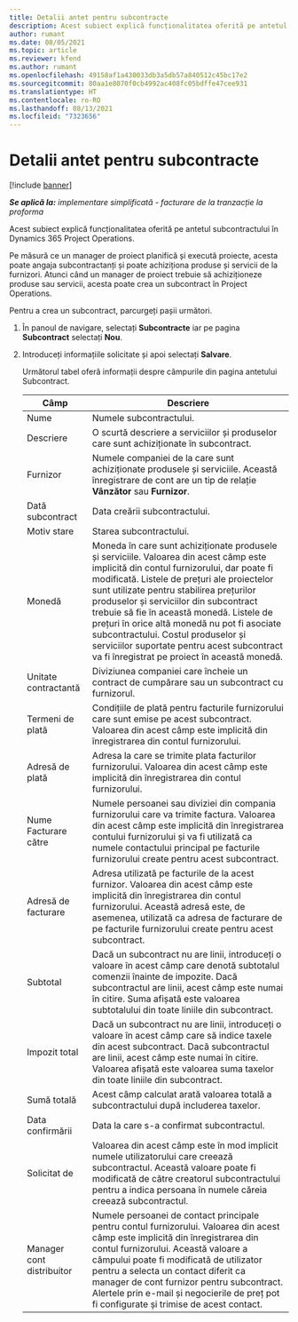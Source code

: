 ```yaml
---
title: Detalii antet pentru subcontracte
description: Acest subiect explică funcționalitatea oferită pe antetul subcontractului în Project Operations.
author: rumant
ms.date: 08/05/2021
ms.topic: article
ms.reviewer: kfend
ms.author: rumant
ms.openlocfilehash: 49158af1a430033db3a5db57a840512c45bc17e2
ms.sourcegitcommit: 80aa1e8070f0cb4992ac408fc05bdffe47cee931
ms.translationtype: HT
ms.contentlocale: ro-RO
ms.lasthandoff: 08/13/2021
ms.locfileid: "7323656"
---
```

# <a name="header-details-for-subcontracts"></a>Detalii antet pentru subcontracte

[!include [banner](../../includes/dataverse-preview.md)]

_**Se aplică la:** implementare simplificată - facturare de la tranzacție la proforma_

Acest subiect explică funcționalitatea oferită pe antetul subcontractului în Dynamics 365 Project Operations.

Pe măsură ce un manager de proiect planifică și execută proiecte, acesta poate angaja subcontractanți și poate achiziționa produse și servicii de la furnizori. Atunci când un manager de proiect trebuie să achiziționeze produse sau servicii, acesta poate crea un subcontract în Project Operations.

Pentru a crea un subcontract, parcurgeți pașii următori.

1. În panoul de navigare, selectați **Subcontracte** iar pe pagina **Subcontract** selectați **Nou**.
2. Introduceți informațiile solicitate și apoi selectați **Salvare**.

    Următorul tabel oferă informații despre câmpurile din pagina antetului Subcontract.

    | **Câmp** | **Descriere** |
    | --- | --- | 
    | Nume | Numele subcontractului. |
    | Descriere | O scurtă descriere a serviciilor și produselor care sunt achiziționate în subcontract. |
    | Furnizor | Numele companiei de la care sunt achiziționate produsele și serviciile. Această înregistrare de cont are un tip de relație **Vânzător** sau **Furnizor**. |
    | Dată subcontract | Data creării subcontractului. |
    | Motiv stare | Starea subcontractului. |
    | Monedă | Moneda în care sunt achiziționate produsele și serviciile. Valoarea din acest câmp este implicită din contul furnizorului, dar poate fi modificată. Listele de prețuri ale proiectelor sunt utilizate pentru stabilirea prețurilor produselor și serviciilor din subcontract trebuie să fie în această monedă. Listele de prețuri în orice altă monedă nu pot fi asociate subcontractului. Costul produselor și serviciilor suportate pentru acest subcontract va fi înregistrat pe proiect în această monedă. |
    | Unitate contractantă | Diviziunea companiei care încheie un contract de cumpărare sau un subcontract cu furnizorul. |
    | Termeni de plată | Condițiile de plată pentru facturile furnizorului care sunt emise pe acest subcontract. Valoarea din acest câmp este implicită din înregistrarea din contul furnizorului. |
    | Adresă de plată | Adresa la care se trimite plata facturilor furnizorului. Valoarea din acest câmp este implicită din înregistrarea din contul furnizorului. |
    | Nume Facturare către | Numele persoanei sau diviziei din compania furnizorului care va trimite factura. Valoarea din acest câmp este implicită din înregistrarea contului furnizorului și va fi utilizată ca numele contactului principal pe facturile furnizorului create pentru acest subcontract. |
    | Adresă de facturare | Adresa utilizată pe facturile de la acest furnizor. Valoarea din acest câmp este implicită din înregistrarea din contul furnizorului. Această adresă este, de asemenea, utilizată ca adresa de facturare de pe facturile furnizorului create pentru acest subcontract. |
    | Subtotal | Dacă un subcontract nu are linii, introduceți o valoare în acest câmp care denotă subtotalul comenzii înainte de impozite. Dacă subcontractul are linii, acest câmp este numai în citire. Suma afișată este valoarea subtotalului din toate liniile din subcontract. |
    | Impozit total | Dacă un subcontract nu are linii, introduceți o valoare în acest câmp care să indice taxele din acest subcontract. Dacă subcontractul are linii, acest câmp este numai în citire. Valoarea afișată este valoarea suma taxelor din toate liniile din subcontract. |
    | Sumă totală |  Acest câmp calculat arată valoarea totală a subcontractului după includerea taxelor.  |
    | Data confirmării | Data la care s-a confirmat subcontractul.  |
    | Solicitat de | Valoarea din acest câmp este în mod implicit numele utilizatorului care creează subcontractul. Această valoare poate fi modificată de către creatorul subcontractului pentru a indica persoana în numele căreia creează subcontractul.  |
    | Manager cont distribuitor | Numele persoanei de contact principale pentru contul furnizorului. Valoarea din acest câmp este implicită din înregistrarea din contul furnizorului. Această valoare a câmpului poate fi modificată de utilizator pentru a selecta un contact diferit ca manager de cont furnizor pentru subcontract. Alertele prin e-mail și negocierile de preț pot fi configurate și trimise de acest contact. |


